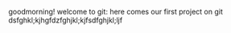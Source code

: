 goodmorning!
welcome to git:
     here comes our first project on git
     dsfghkl;kjhgfdzfghjkl;kjfsdfghjkl;ljf